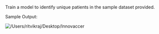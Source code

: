 Train a model to identify unique patients in the sample dataset provided.

Sample Output: 

![/Users/ritvikraj/Desktop/Innovaccer](/Users/ritvikraj/Desktop/Innovaccer)
